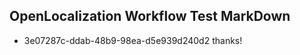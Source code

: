 ## OpenLocalization Workflow Test MarkDown
* 3e07287c-ddab-48b9-98ea-d5e939d240d2 thanks!

<!--HONumber=Sep16_HO1-->


